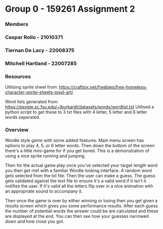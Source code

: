 # Group 0 - 159261 Assignment 2

### Members
### Caspar Rollo - 21010371
### Tiernan De Lacy - 22008375
### Mitchell Hartland - 22007285
###

### Resources

Utilising sprite sheet from:
https://craftpix.net/freebies/free-homeless-character-sprite-sheets-pixel-art/

Word lists generated from: https://people.sc.fsu.edu/~jburkardt/datasets/words/wordlist.txt
Utilised a python script to get these to 3 txt files with 4 letter, 5 letter and 6 letter words seperated.

### Overview
Wordle style game with some added features. Main menu screen has options to play 4, 5, or 6 letter words. Then down the 
bottom of the screen there's a little mini-game for if you get bored. This is a demonstration of using a nice sprite 
running and jumping. 

Then for the actual game play once you've selected your target length word you then get met with a familiar Wordle 
looking interface. A random word gets selected from the txt file. Then the user can make a guess. The guess gets 
validated against the text file to ensure it's a valid word if it isn't it notifies the user. If it's valid all the 
letters flip over in a nice animation with an appropriate sound to accompany it.

Then once the game is over by either winning or losing then you get given a results screen which gives you some 
performance results. After each guess the number of potential words the answer could be are calculated and these are 
displayed at the end. You can then see how your guesses narrowed down and how close you got.

